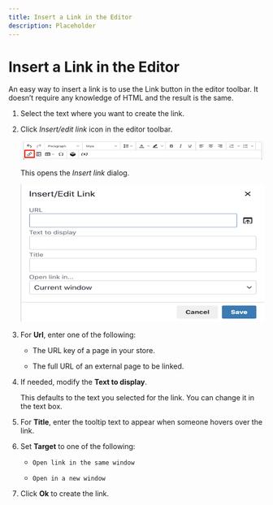```yaml
---
title: Insert a Link in the Editor
description: Placeholder
---
```

# Insert a Link in the Editor

An easy way to insert a link is to use the Link button in the editor toolbar. It doesn’t require any knowledge of HTML and the result is the same.

1. Select the text where you want to create the link.

1. Click _Insert/edit link_ icon in the editor toolbar.

   ![Editor toolbar - Insert Link](./assets/editor-toolbar-link-button.png)<!-- zoom -->

   This opens the _Insert link_ dialog.

   ![Editor - Insert link dialog](./assets/editor-dialog-insert-link.png)<!-- zoom -->

1. For **Url**, enter one of the following:

   - The URL key of a page in your store.

   - The full URL of an external page to be linked.

1. If needed, modify the **Text to display**.

   This defaults to the text you selected for the link. You can change it in the text box.

1. For **Title**, enter the tooltip text to appear when someone hovers over the link.

1. Set **Target** to one of the following:

   - `Open link in the same window`

   - `Open in a new window`

1. Click **Ok** to create the link.

